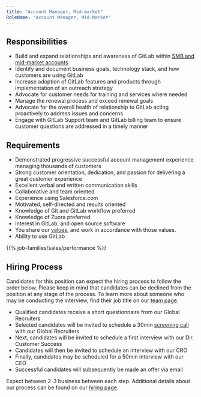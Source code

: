 ```yaml
---
title: "Account Manager, Mid-market"
RoleName: "Account Manager, Mid-Market"
---
```


## Responsibilities

- Build and expand relationships and awareness of GitLab within [SMB and mid-market accounts](/handbook/sales/#market-segmentation)
- Identify and document business goals, technology stack, and how customers are using GitLab
- Increase adoption of GitLab features and products through implementation of an outreach strategy
- Advocate for customer needs for training and services where needed
- Manage the renewal process and exceed renewal goals
- Advocate for the overall health of relationship to GitLab acting proactively to address issues and concerns
- Engage with GitLab Support team and GitLab billing team to ensure customer questions are addressed in a timely manner

## Requirements

- Demonstrated progressive successful account management experience managing thousands of customers
- Strong customer orientation, dedication, and passion for delivering a great customer experience
- Excellent verbal and written communication skills
- Collaborative and team oriented
- Experience using Salesforce.com
- Motivated, self-directed and results oriented
- Knowledge of Git and GitLab workflow preferred
- Knowledge of Zuora preferred
- Interest in GitLab, and open source software
- You share our [values](/handbook/values/), and work in accordance with those values.
- Ability to use GitLab

{{% job-families/sales/performance %}}

## Hiring Process

Candidates for this position can expect the hiring process to follow the order below. Please keep in mind that candidates can be declined from the position at any stage of the process. To learn more about someone who may be conducting the interview, find their job title on our [team page](/company/team/).

- Qualified candidates receive a short questionnaire from our Global Recruiters
- Selected candidates will be invited to schedule a 30min [screening call](/handbook/hiring/#screening-call) with our Global Recruiters
- Next, candidates will be invited to schedule a first interview with our Dir. Customer Success
- Candidates will then be invited to schedule an interview with our CRO
- Finally, candidates may be scheduled for a 50min interview with our CEO
- Successful candidates will subsequently be made an offer via email

Expect between 2-3 business between each step. Additional details about our process can be found on our [hiring page](/handbook/hiring/).
